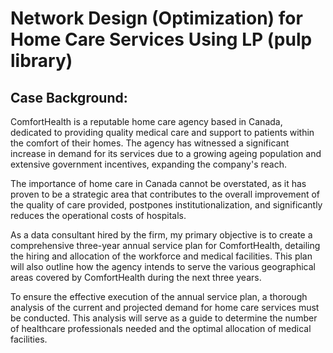 # Network Design (Optimization) for Home Care Services Using LP (pulp library)  

## Case Background:

ComfortHealth is a reputable home care agency based in Canada, dedicated to providing quality medical care and support to patients within the comfort of their homes. The agency has witnessed a significant increase in demand for its services due to a growing ageing population and extensive government incentives, expanding the company's reach.

The importance of home care in Canada cannot be overstated, as it has proven to be a strategic area that contributes to the overall improvement of the quality of care provided, postpones institutionalization, and significantly reduces the operational costs of hospitals.

As a data consultant hired by the firm, my primary objective is to create a comprehensive three-year annual service plan for ComfortHealth, detailing the hiring and allocation of the workforce and medical facilities. This plan will also outline how the agency intends to serve the various geographical areas covered by ComfortHealth during the next three years.

To ensure the effective execution of the annual service plan, a thorough analysis of the current and projected demand for home care services must be conducted. This analysis will serve as a guide to determine the number of healthcare professionals needed and the optimal allocation of medical facilities.
